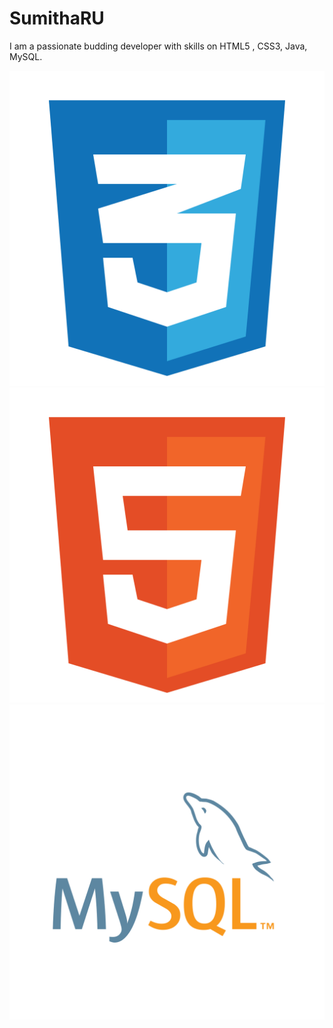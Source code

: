 # SumithaRU

I am a passionate budding developer with skills on HTML5 , CSS3, Java, MySQL.

![HTML5](css-3-svgrepo-com.svg) ![CSS3](html-5-svgrepo-com.svg) ![MYSQL](mysql-logo-svgrepo-com.svg)
